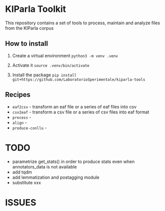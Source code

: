 # KIParla Toolkit

This repository contains a set of tools to process, maintain and analyze files from the KIParla corpus

## How to install

1. Create a virtual environment
   `python3 -m venv .venv`

2. Activate it
   `source .venv/bin/activate`

3. Install the package
   `pip install git+https://github.com/LaboratorioSperimentale/kiparla-tools`

## Recipes

* `eaf2csv` - transform an eaf file or a series of eaf files into csv
* `csv2eaf` - transform a csv file or a series of csv files into eaf format
* `process` -
* `align` -
* `produce-conllu` -


# TODO
* parametrize get_stats() in order to produce stats even when annotators_data is not available
* add tqdm
* add lemmatization and postagging module
* substitute xxx

# ISSUES